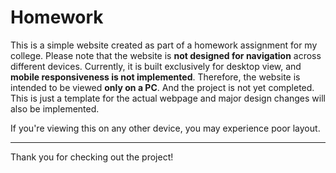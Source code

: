 # Homework

This is a simple website created as part of a homework assignment for my college. Please note that the website is **not designed for navigation** across different devices. Currently, it is built exclusively for desktop view, and **mobile responsiveness is not implemented**. Therefore, the website is intended to be viewed **only on a PC**. And the project is not yet completed. This is just a template for the actual webpage and major design changes will also be implemented.

If you're viewing this on any other device, you may experience poor layout.

---

Thank you for checking out the project!
